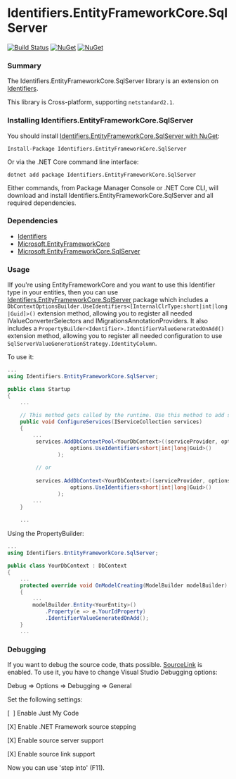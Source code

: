 Identifiers.EntityFrameworkCore.SqlServer
=========================================
[![Build Status](https://ci.appveyor.com/api/projects/status/github/HenkKin/Identifiers.EntityFrameworkCore.SqlServer?branch=master&svg=true)](https://ci.appveyor.com/project/HenkKin/Identifiers-EntityFrameworkCore-SqlServer) 
[![NuGet](https://img.shields.io/nuget/dt/Identifiers.EntityFrameworkCore.SqlServer.svg)](https://www.nuget.org/packages/Identifiers.EntityFrameworkCore.SqlServer) 
[![NuGet](https://img.shields.io/nuget/vpre/Identifiers.EntityFrameworkCore.SqlServer.svg)](https://www.nuget.org/packages/Identifiers.EntityFrameworkCore.SqlServer)

### Summary

The Identifiers.EntityFrameworkCore.SqlServer library is an extension on [Identifiers](https://github.com/HenkKin/Identifiers/).

This library is Cross-platform, supporting `netstandard2.1`.

### Installing Identifiers.EntityFrameworkCore.SqlServer

You should install [Identifiers.EntityFrameworkCore.SqlServer with NuGet](https://www.nuget.org/packages/Identifiers.EntityFrameworkCore.SqlServer):

    Install-Package Identifiers.EntityFrameworkCore.SqlServer

Or via the .NET Core command line interface:

    dotnet add package Identifiers.EntityFrameworkCore.SqlServer

Either commands, from Package Manager Console or .NET Core CLI, will download and install Identifiers.EntityFrameworkCore.SqlServer and all required dependencies.

### Dependencies

- [Identifiers](https://www.nuget.org/packages/Identifiers/)
- [Microsoft.EntityFrameworkCore](https://www.nuget.org/packages/Microsoft.EntityFrameworkCore/)
- [Microsoft.EntityFrameworkCore.SqlServer](https://www.nuget.org/packages/Microsoft.EntityFrameworkCore.SqlServer/)

### Usage

IIf you're using EntityFrameworkCore and you want to use this Identifier type in your entities, then you can use [Identifiers.EntityFrameworkCore.SqlServer](https://github.com/HenkKin/Identifiers.EntityFrameworkCore.SqlServer/) package which includes a `DbContextOptionsBuilder.UseIdentifiers<[InternalClrType:short|int|long|Guid]>()` extension method, allowing you to register all needed IValueConverterSelectors and IMigrationsAnnotationProviders. 
It also includes a `PropertyBuilder<Identifier>.IdentifierValueGeneratedOnAdd()` extension method, allowing you to register all needed configuration to use `SqlServerValueGenerationStrategy.IdentityColumn`. 

To use it:

```csharp
...
using Identifiers.EntityFrameworkCore.SqlServer;

public class Startup
{
    ...
    
    // This method gets called by the runtime. Use this method to add services to the container.
    public void ConfigureServices(IServiceCollection services)
    {
        ...
         services.AddDbContextPool<YourDbContext>((serviceProvider, options) =>
                    options.UseIdentifiers<short|int|long|Guid>()
                );
                
         // or
                
         services.AddDbContext<YourDbContext>((serviceProvider, options) =>
                    options.UseIdentifiers<short|int|long|Guid>()
                );
        ...
    }
    
    ...
```

Using the PropertyBuilder:

```csharp
...
using Identifiers.EntityFrameworkCore.SqlServer;

public class YourDbContext : DbContext
{
    ...
    protected override void OnModelCreating(ModelBuilder modelBuilder)
    {
        ...
        modelBuilder.Entity<YourEntity>()
            .Property(e => e.YourIdProperty)
            .IdentifierValueGeneratedOnAdd();
    }
    ...
```

### Debugging

If you want to debug the source code, thats possible. [SourceLink](https://github.com/dotnet/sourcelink) is enabled. To use it, you  have to change Visual Studio Debugging options:

Debug => Options => Debugging => General

Set the following settings:

[&nbsp;&nbsp;] Enable Just My Code

[X] Enable .NET Framework source stepping

[X] Enable source server support

[X] Enable source link support


Now you can use 'step into' (F11).

